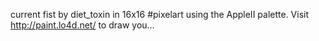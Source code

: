 current fist by diet_toxin in 16x16 #pixelart using the AppleII palette. Visit http://paint.lo4d.net/ to draw you… 